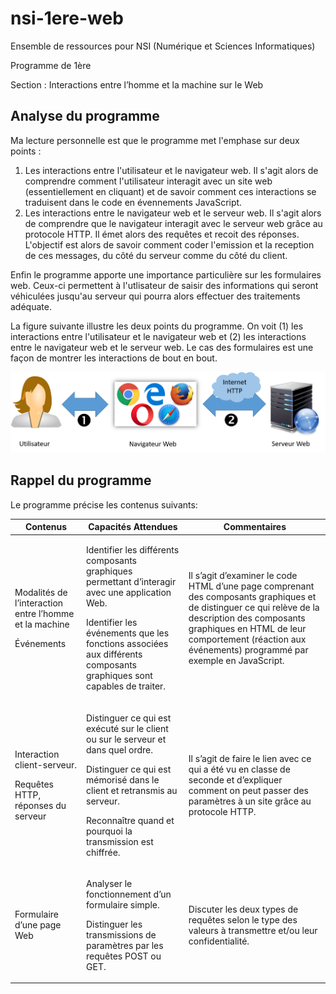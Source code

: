 # nsi-1ere-web

Ensemble de ressources pour NSI (Numérique et Sciences Informatiques) 

Programme de 1ère 

Section : Interactions entre l’homme et la machine sur le Web

## Analyse du programme

Ma lecture personnelle est que le programme met l'emphase sur deux points :
1. Les interactions entre l'utilisateur et le navigateur web. Il s'agit alors de comprendre comment l'utilisateur interagit avec un site web (essentiellement en cliquant) et de savoir comment ces interactions se traduisent dans le code en évennements JavaScript.
2. Les interactions entre le navigateur web et le serveur web. Il s'agit alors de comprendre que le navigateur interagit avec le serveur web grâce au protocole HTTP. Il émet alors des requêtes et recoit des réponses. L'objectif est alors de savoir comment coder l'emission et la reception de ces messages, du côté du serveur comme du côté du client.

Enfin le programme apporte une importance particulière sur les formulaires web. Ceux-ci permettent à l'utlisateur de saisir des informations qui seront véhiculées jusqu'au serveur qui pourra alors effectuer des traitements adéquate.


La figure suivante illustre les deux points du programme. On voit (1) les interactions entre l'utilisateur et le navigateur web et (2) les interactions entre le navigateur web et le serveur web.
Le cas des formulaires est une façon de montrer les interactions de bout en bout.

![Interactions dans le web](./img/interactions.png)

## Rappel du programme

Le programme précise les contenus suivants:

| Contenus | Capacités Attendues | Commentaires |
|----------|---------------------| ------|
| <p>Modalités de l’interaction entre l’homme et la machine</p> <p>Événements</p> | <p>Identifier les différents composants graphiques permettant d’interagir avec une application Web.</p> <p>Identifier les événements que les fonctions associées aux différents composants graphiques sont capables de traiter.</p>| Il s’agit d’examiner le code HTML d’une page comprenant des composants graphiques et de distinguer ce qui relève de la description des composants graphiques en HTML de leur comportement (réaction aux événements) programmé par exemple en JavaScript.|
| <p>Interaction client-serveur.</p> <p>Requêtes HTTP, réponses du serveur</p>| <p>Distinguer ce qui est exécuté sur le client ou sur le serveur et dans quel ordre.</p><p>Distinguer ce qui est mémorisé dans le client et retransmis au serveur.</p> <p>Reconnaître quand et pourquoi la transmission est chiffrée.</p> | <p>Il s’agit de faire le lien avec ce qui a été vu en classe de seconde et d’expliquer comment on peut passer des paramètres à un site grâce au protocole HTTP.</p>|
|<p>Formulaire d’une page Web</p> | <p>Analyser le fonctionnement d’un formulaire simple.</p><p>Distinguer les transmissions de paramètres par les requêtes POST ou GET.</p>| <p>Discuter les deux types de requêtes selon le type des valeurs à transmettre et/ou leur confidentialité.</p>







